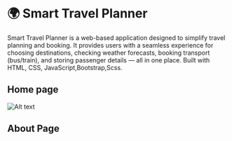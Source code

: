 <h1>🌍 Smart Travel Planner</h1>
<p>Smart Travel Planner is a web-based application designed to simplify travel planning and booking. It provides users with a seamless experience for choosing destinations, checking weather forecasts, booking transport (bus/train), and storing passenger details — all in one place. Built with HTML, CSS, JavaScript,Bootstrap,Scss.
</p>

<h2><b>Home page</b></h2>

![Alt text](https://github.com/user-attachments/assets/13b83ce8-9757-4089-ae4b-cae4798b787e)

<h2><b>About Page</b></h2>

